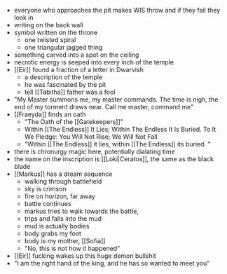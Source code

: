 - everyone who approaches the pit makes WIS throw and if they fail they look in
- writing on the back wall
- symbol written on the throne
    - one twisted spiral
    - one triangular jagged thing
- something carved into a spot on the ceiling
- necrotic energy is seeped into every inch of the temple
- [[Eir]] found a fraction of a letter in Dwarvish
    - a description of the temple
    - he was fascinated by the pit
    - tell [[Tabitha]] father was a fool
- "My Master summons me, my master commands. The time is nigh, the end of my torment draws near. Call me master, command me"
- [[Fraeyda]] finds an oath
    - "The Oath of the [[Gatekeepers]]"
    - Within [[The Endless]] It Lies; Within The Endless It Is Buried. To It We Pledge: You Will Not Rise; We Will Not Fall.
    - "Within [[The Endless]] it lies, within [[The Endless]] its buried. "
- there is chronurgy magic here, potentially dialating time
- the name on the inscription is [[Loki|Ceratos]], the same as the black blade
- [[Markus]] has a dream sequence
    - walking through battlefield
    - sky is crimson
    - fire on horizon, far away
    - battle continues
    - markus tries to walk towards the battle,
    -  trips and falls into the mud
    - mud is actually bodies
    - body grabs my foot
    - body is my mother, [[Sofia]]
    - "No, this is not how it happened"
- [[Eir]] fucking wakes up this huge demon bullshit
- "I am the right hand of the king, and he has so wanted to meet you"
